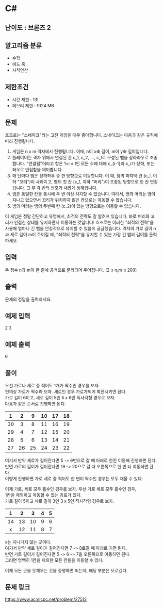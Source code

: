 # C#

## 난이도 : 브론즈 2

## 알고리즘 분류
  - 수학
  - 애드 혹
  - 사칙연산

## 제한조건
  - 시간 제한 : 1초
  - 메모리 제한 : 1024 MB

## 문제
흐즈로는 "스네이크"라는 고전 게임을 매우 좋아합니다. 스네이크는 다음과 같은 규칙에 따라 진행됩니다.<br/>

  1. 게임은 n x m 격자에서 진행됩니다. 이때, n이 x축 길이, m이 y축 길이입니다.
  2. 플레이어는 격자 위에서 연결된 칸 c_1, c_2, ..., c_l로 구성된 뱀을 상하좌우로 조종합니다. "연결됨"이라고 함은 1<i ≤ l인 모든 수에 대해 c_{i-1}과 c_i가 상하, 또는 좌우로 인접함을 의미합니다.
  3. 매 턴마다 뱀은 상하좌우 중 한 방향으로 이동합니다. 이 때, 뱀의 마지막 칸 (c_l, 이하 "꼬리")이 사라지고, 뱀의 첫 칸 (c_1, 이하 "머리")이 조종된 방향으로 한 칸 연장됩니다. 그 후 각 칸의 번호가 새롭게 정해집니다.
  4. 뱀은 동일한 칸을 동시에 두 번 이상 차지할 수 없습니다. 따라서, 뱀의 머리는 뱀이 지나고 있으면서 꼬리가 위치하지 않은 칸으로는 이동할 수 없습니다.
  5. 뱀의 머리는 뱀의 두번째 칸 (c_2)이 있는 방향으로는 이동할 수 없습니다.

이 게임은 정말 간단하고 유명해서, 최적의 전략도 잘 알려져 있습니다. 바로 머리와 꼬리가 인접한 상태를 유지하면서 이동하는 것입니다! 흐즈로는 이러한 "최적의 전략"을 사용해 얼마나 긴 뱀을 안정적으로 유지할 수 있을지 궁금했습니다. 격자의 가로 길이 n과 세로 길이 m이 주어질 때, "최적의 전략"을 유지할 수 있는 가장 긴 뱀의 길이를 출력하세요.<br/>


## 입력
두 정수 n과 m이 한 줄에 공백으로 분리되어 주어집니다. (2 ≤ n,m ≤ 200)


## 출력
문제의 정답을 출력하세요.<br/>

## 예제 입력
2 3<br/>

## 예제 출력
6<br/>

## 풀이
우선 가로나 세로 중 적어도 1개가 짝수인 경우를 보자.<br/>
편의상 가로가 짝수라 보자. 세로인 경우 가로가되게 회전시키면 된다.<br/>
가로 길이 6이고, 세로 길이 5인 5 x 6인 직사각형 경우로 보자.<br/>
다음과 같은 순서로 진행하면 된다.<br/>

|1|2|9|10|17|18|
|:---:|:---:|:---:|:---:|:---:|:---:|
|30|3|8|11|16|19|
|29|4|7|12|15|20|
|28|5|6|13|14|21|
|27|26|25|24|23|22|

여기서 만약 세로가 길어진다면 5 -> 6번으로 갈 때 아래로 한칸 이동해 진행하면 된다.<br/>
반면 가로의 길이가 길어진다면 19 -> 20으로 갈 때 오른쪽으로 한 번 더 이동하면 된다.<br/>
이렇게 진행하면 가로 세로 중 적어도 한 변이 짝수인 경우는 모두 채울 수 있다.<br/>

이제 가로, 세로 모두 홀수인 경우를 보자. 우선 가로 세로 모두 홀수인 경우,<br/>
1칸을 제외하고 이동할 수 있는 경로가 있다.<br/>
가로 길이 5이고 세로 길이 3인 3 x 5인 직사각형 경우로 보자.<br/>

|1|2|3|4|5|
|:---:|:---:|:---:|:---:|:---:|
|14|13|10|9|6|
|x|12|11|8|7|

x는 지나가지 않는 곳이다.<br/>
여기서 만약 세로 길이가 길어진다면 7 -> 8로갈 때 아래로 가면 된다.<br/>
반면 가로 길이가 길어진다면 5 -> 6 -> 7을 오른쪽으로 이동하면 된다.<br/>
그러면 명백히 1칸을 제외한 모든 칸들을 이동할 수 있다.<br/>

이제 모든 곳을 못채우는 것을 증명하면 되는데, 해당 부분은 모르겠다.<br/>


## 문제 링크
https://www.acmicpc.net/problem/27512